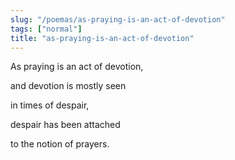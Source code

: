 ```yaml
---
slug: "/poemas/as-praying-is-an-act-of-devotion"
tags: ["normal"]
title: "as-praying-is-an-act-of-devotion"
---
```

As praying is an act of devotion,

and devotion is mostly seen

in times of despair,

despair has been attached

to the notion of prayers.